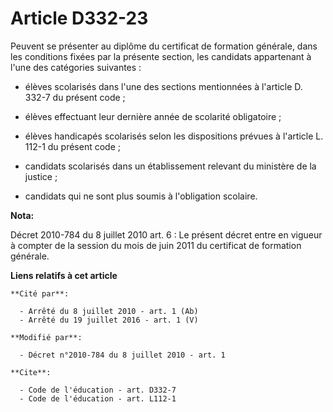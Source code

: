 # Article D332-23

Peuvent se présenter au diplôme du certificat de formation générale, dans les conditions fixées par la présente section, les
candidats appartenant à l'une des catégories suivantes :

- élèves scolarisés dans l'une des sections mentionnées à l'article D. 332-7 du présent code ;

- élèves effectuant leur dernière année de scolarité obligatoire ;

- élèves handicapés scolarisés selon les dispositions prévues à l'article L. 112-1 du présent code ;

- candidats scolarisés dans un établissement relevant du ministère de la justice ;

- candidats qui ne sont plus soumis à l'obligation scolaire.

**Nota:**

Décret 2010-784 du 8 juillet 2010 art. 6 : Le présent décret entre en vigueur à compter de la session du mois de juin 2011 du
certificat de formation générale.

**Liens relatifs à cet article**

	**Cité par**:

	  - Arrêté du 8 juillet 2010 - art. 1 (Ab)
	  - Arrêté du 19 juillet 2016 - art. 1 (V)

	**Modifié par**:

	  - Décret n°2010-784 du 8 juillet 2010 - art. 1

	**Cite**:

	  - Code de l'éducation - art. D332-7
	  - Code de l'éducation - art. L112-1
